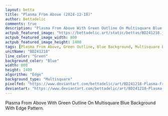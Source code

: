 ```yaml
---
layout: betta
title: "Plasma From Above (2024-12-18)"
author: Bettadelic
comments: true
description: "Plasma From Above With Green Outline On Multisquare Blue Background With Edge Pattern."
actpub_featured_image: "https://bettadelic.art/static/bettas/BD241218.jpg"
actpub_featured_image_width: 800
actpub_featured_image_height: 1400
tags: [Plasma From Above, Green Outline, Blue Background, Multisquare Background Pattern, Edge Pattern, December 2024]
unitName: "BD241218"
line_color: "Green"
background_color: "Blue"
width: 800
height: 1400
algorithm: "Edge"
background_type: "Multisquare"
pixelfed: "https://www.deviantart.com/bettadelic/art/BD241218-Plasma-From-Above-2024-12-18-1135639715"
deviantart: "https://www.deviantart.com/bettadelic/art/BD241218-Plasma-From-Above-2024-12-18-1135639715"
---
```


Plasma From Above With Green Outline On Multisquare Blue Background With Edge Pattern.
